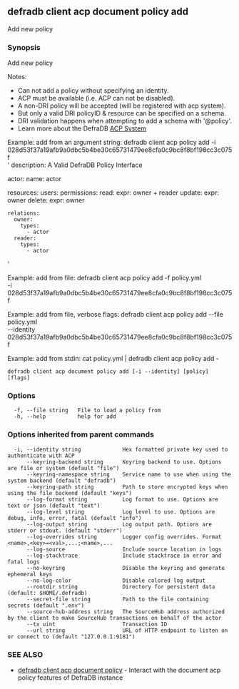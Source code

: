 ## defradb client acp document policy add

Add new policy

### Synopsis

Add new policy

Notes:
  - Can not add a policy without specifying an identity.
  - ACP must be available (i.e. ACP can not be disabled).
  - A non-DRI policy will be accepted (will be registered with acp system).
  - But only a valid DRI policyID & resource can be specified on a schema.
  - DRI validation happens when attempting to add a schema with '@policy'.
  - Learn more about the DefraDB [ACP System](/acp/README.md)

Example: add from an argument string:
  defradb client acp policy add -i 028d53f37a19afb9a0dbc5b4be30c65731479ee8cfa0c9bc8f8bf198cc3c075f \
'
description: A Valid DefraDB Policy Interface

actor:
  name: actor

resources:
  users:
    permissions:
      read:
        expr: owner + reader
      update:
        expr: owner
      delete:
        expr: owner

    relations:
      owner:
        types:
          - actor
      reader:
        types:
          - actor
'

Example: add from file:
  defradb client acp policy add -f policy.yml \
  	-i 028d53f37a19afb9a0dbc5b4be30c65731479ee8cfa0c9bc8f8bf198cc3c075f

Example: add from file, verbose flags:
  defradb client acp policy add --file policy.yml \
  	--identity 028d53f37a19afb9a0dbc5b4be30c65731479ee8cfa0c9bc8f8bf198cc3c075f

Example: add from stdin:
  cat policy.yml | defradb client acp policy add -



```
defradb client acp document policy add [-i --identity] [policy] [flags]
```

### Options

```
  -f, --file string   File to load a policy from
  -h, --help          help for add
```

### Options inherited from parent commands

```
  -i, --identity string             Hex formatted private key used to authenticate with ACP
      --keyring-backend string      Keyring backend to use. Options are file or system (default "file")
      --keyring-namespace string    Service name to use when using the system backend (default "defradb")
      --keyring-path string         Path to store encrypted keys when using the file backend (default "keys")
      --log-format string           Log format to use. Options are text or json (default "text")
      --log-level string            Log level to use. Options are debug, info, error, fatal (default "info")
      --log-output string           Log output path. Options are stderr or stdout. (default "stderr")
      --log-overrides string        Logger config overrides. Format <name>,<key>=<val>,...;<name>,...
      --log-source                  Include source location in logs
      --log-stacktrace              Include stacktrace in error and fatal logs
      --no-keyring                  Disable the keyring and generate ephemeral keys
      --no-log-color                Disable colored log output
      --rootdir string              Directory for persistent data (default: $HOME/.defradb)
      --secret-file string          Path to the file containing secrets (default ".env")
      --source-hub-address string   The SourceHub address authorized by the client to make SourceHub transactions on behalf of the actor
      --tx uint                     Transaction ID
      --url string                  URL of HTTP endpoint to listen on or connect to (default "127.0.0.1:9181")
```

### SEE ALSO

* [defradb client acp document policy](defradb_client_acp_document_policy.md)	 - Interact with the document acp policy features of DefraDB instance

